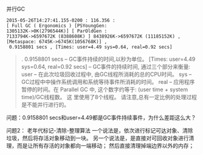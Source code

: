 
并行GC
```
2015‐05‐26T14:27:41.155‐0200 : 116.356 : 
[ Full GC ( Ergonomics ) [PSYoungGen: 
1305132K‐>0K(2796544K)] [ ParOldGen : 
7133794K‐>6597672K (8388608K) ] 8438926K‐>6597672K (11185152K) , 
[Metaspace: 6745K‐>6745K(1056768K)] ,
 0.9158801 secs , [Times: user=4.49 sys=0.64, real=0.92 secs]
```
>. 0.9158801 secs – GC事件持续的时间,以秒为单位。 
> [Times: user=4.49 sys=0.64, real=0.92 secs] 
> – GC事件的持续时间, 通过三个部分来衡量: user – 在此次垃圾回收过程中, 由GC线程所消耗的总的CPU时间。 sys – GC过程中中操作系统调用和系统等待事件所消耗的时间。 real – 应用程序暂停的时间。在 Parallel GC 中, 这个数字约等于: (user time + system time)/GC线程数。 这 里使用了8个线程。 请注意,总有一定比例的处理过程是不能并行进行的。
> 

问题：0.9158801 secs和user=4.49都是GC事件持续事件，为什么差距这么大？


问题2：
老年代标记-清除-整理算法
一个说法是，依次进行标记可达对象、清除垃圾，然后将存活对象移动到一块。
另一个说法是，是直接对可回收对象进行清理，而是让所有存活的对象都向一端移动；
然后直接清理掉端边界以外的内存；